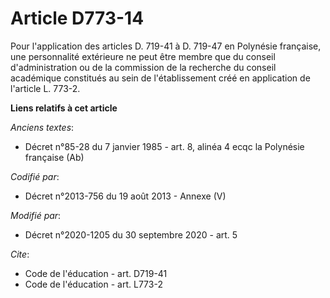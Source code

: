 # Article D773-14

Pour l'application des articles D. 719-41 à D. 719-47 en Polynésie française, une personnalité extérieure ne peut être membre
que du conseil d'administration ou  de la commission de la recherche du conseil académique constitués au sein de
l'établissement créé en application de l'article L. 773-2.

**Liens relatifs à cet article**

_Anciens textes_:

  - Décret n°85-28 du 7 janvier 1985 - art. 8, alinéa 4 ecqc la Polynésie française (Ab)

_Codifié par_:

  - Décret n°2013-756 du 19 août 2013 -  Annexe (V)

_Modifié par_:

  - Décret n°2020-1205 du 30 septembre 2020 - art. 5

_Cite_:

  - Code de l'éducation - art. D719-41
  - Code de l'éducation - art. L773-2
